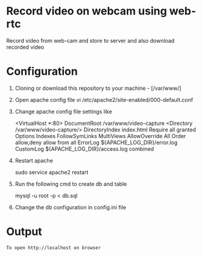Record video on webcam using web-rtc
====================================================
 Record video from web-cam and store to server and also download recorded video 

Configuration
============
1) Cloning or download this repository to your machine - [/var/www/]

2) Open apache config file 
	vi /etc/apache2/site-enabled/000-default.conf

3) Change apache config file settings like 

	<VirtualHost *:80>
		DocumentRoot /var/www/video-capture
			<Directory /var/www/video-capture/>
		          DirectoryIndex index.html
		          Require all granted
		         Options Indexes FollowSymLinks MultiViews
		         AllowOverride All
		         Order allow,deny
		         allow from all
		    </Directory>
	    ErrorLog ${APACHE_LOG_DIR}/error.log
	    CustomLog ${APACHE_LOG_DIR}/access.log combined
    </VirtualHost>

4) Restart apache

	sudo service apache2 restart

5) Run the following cmd to create db and table

	mysql -u root -p < db.sql

6) Change the db configuration in config.ini file



Output
======
	To open http://localhost on browser


    
